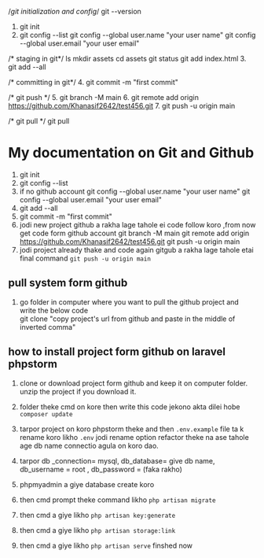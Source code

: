 

/*git initialization and config*/
git --version
1. git init
2. git config --list
git config --global user.name "your user name"
git config --global user.email "your user email"

/* staging in git*/
ls
mkdir assets
cd assets
git status
git add index.html
3. git add --all

/* committing in git*/
4. git commit -m "first commit"

/* git push */
5. git branch -M main
6. git remote add origin https://github.com/Khanasif2642/test456.git
7. git push -u origin main

/* git pull */
git pull




# My documentation on Git and Github

1. git init
2. git config --list
3.  if no github account 
	git config --global user.name "your user name"
	git config --global user.email "your user email"
4. git add --all
5. git commit -m "first commit"
6. jodi new project github a rakha lage tahole ei code follow koro ,from now get code form github account 
	 git branch -M main
	 git remote add origin https://github.com/Khanasif2642/test456.git
	 git push -u origin main
7.  jodi project already thake and code again gitgub a rakha lage tahole etai final command
     `git push -u origin main`	


## pull system form github

1. go folder in computer where you want to pull the github project and write the below code  
git clone "copy project's url from github and paste in the middle of inverted comma"



## how to install project form github on laravel phpstorm

1. clone or download project form github and keep it on computer folder. unzip the project if you download it.
2.  folder theke cmd on kore then write this code jekono akta dilei hobe ` composer update`
3. tarpor project on koro phpstorm theke and then `.env.example` file ta k rename koro likho  `.env`  jodi rename option refactor theke na ase tahole age db name connectio agula on koro dao. 
4. tarpor db _connection= mysql, db_database= give db name, db_username = root , db_password = (faka rakho)
5. phpmyadmin a giye database create koro
6. then cmd prompt theke command likho `php artisan migrate`
7. then cmd  a giye likho  `php artisan key:generate`

1. then cmd  a giye likho  `php artisan storage:link`
2. then cmd  a giye likho  `php artisan serve` finshed now
